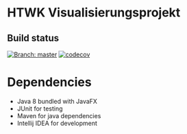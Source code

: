 # HTWK Visualisierungsprojekt

## Build status

[![Branch: master](https://travis-ci.org/floric/HTWK_Visu.svg?branch=master)](https://travis-ci.org/floric/HTWK_Visu) [![codecov](https://codecov.io/gh/floric/HTWK_Visu/branch/master/graph/badge.svg)](https://codecov.io/gh/floric/HTWK_Visu)

# Dependencies

* Java 8 bundled with JavaFX
* JUnit for testing
* Maven for java dependencies
* Intellij IDEA for development
